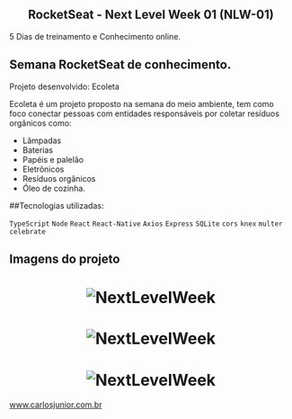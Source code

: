 <h2 align="center">
  RocketSeat - Next Level Week 01 (NLW-01)
</h2>

5 Dias de treinamento e Conhecimento online.

## Semana RocketSeat de conhecimento.
Projeto desenvolvido: Ecoleta

Ecoleta é um projeto proposto na semana do meio ambiente, tem como foco conectar pessoas com entidades responsáveis por coletar resíduos orgânicos como:
  * Lâmpadas
  * Baterias
  * Papéis e palelão
  * Eletrônicos
  * Resíduos orgânicos 
  * Óleo de cozinha.


##Tecnologias utilizadas:

`TypeScript` `Node` `React` `React-Native` `Axios` `Express` `SQLite` `cors` `knex` `multer` `celebrate`

## Imagens do projeto
<h1 align="center">
    <img alt="NextLevelWeek" title="#NextLevelWeek" src="https://github.com/carlosjunior1983/rocketseat-nvl-01/blob/master/imgs-readme/web1.png"  /><br>
</h1>
<h1 align="center">
    <img alt="NextLevelWeek" title="#NextLevelWeek" src="https://github.com/carlosjunior1983/rocketseat-nvl-01/blob/master/imgs-readme/web2.png"  /><br>
</h1>
<h1 align="center">
    <img alt="NextLevelWeek" title="#NextLevelWeek" src="https://github.com/carlosjunior1983/rocketseat-nvl-01/blob/master/imgs-readme/web1.png"  /><br>
</h1>


www.carlosjunior.com.br

